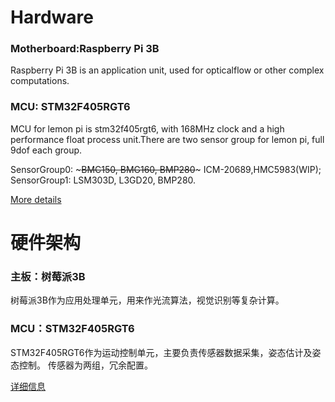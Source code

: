 # Hardware

### Motherboard:Raspberry Pi 3B
Raspberry Pi 3B is an application unit, used for opticalflow or other complex computations.

### MCU: STM32F405RGT6
MCU for lemon pi is stm32f405rgt6, with 168MHz clock and a high performance float process unit.There are two sensor group for lemon pi, full 9dof each group.

SensorGroup0: ~~~BMC150, BMG160, BMP280~~~ ICM-20689,HMC5983(WIP);
SensorGroup1: LSM303D, L3GD20, BMP280.

[More details](http://wp.me/p9jY07-1x)

# 硬件架构

### 主板：树莓派3B
树莓派3B作为应用处理单元，用来作光流算法，视觉识别等复杂计算。

### MCU：STM32F405RGT6
STM32F405RGT6作为运动控制单元，主要负责传感器数据采集，姿态估计及姿态控制。
传感器为两组，冗余配置。

[详细信息](http://wp.me/p9jY07-1x)
